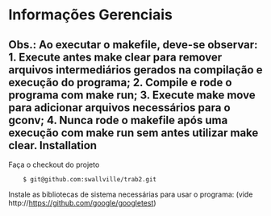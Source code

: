 Informações Gerenciais
==========================
  Obs.: Ao executar o makefile, deve-se observar:
	1. Execute antes make clear para remover arquivos intermediários gerados na compilação e execução do programa;
	2. Compile e rode o programa com make run;
	3. Execute make move para adicionar arquivos necessários para o gconv;
	4. Nunca rode o makefile após uma execução com make run sem antes utilizar make clear.
Installation
---------------
Faça o checkout do projeto
 
        $ git@github.com:swallville/trab2.git

Instale as bibliotecas de sistema necessárias para usar o programa:
(vide http://https://github.com/google/googletest)
